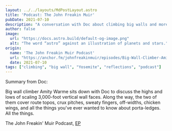 ```yaml
---
layout: ../../layouts/MdPostLayout.astro
title: 'Podcast: The John Freakin Muir'
pubDate: 2021-07-10
description: "A conversation with Doc about climbing big walls and more"
author: false
image: 
  url: "https://docs.astro.build/default-og-image.png"
  alt: "The word “astro” against an illustration of planets and stars."
origin: 
  name: 'The John Freakin Muir Podcast'
  url: "https://anchor.fm/johnfreakinmuir/episodes/Big-Wall-Climber-Amity-Warme-e13q2ao"
  date: 2021-07-10
tags: ["climbing", "big wall", "Yosemite", "reflections", "podcast"]
---
```


Summary from Doc:

Big wall climber Amity Warme sits down with Doc to discuss the highs and lows of scaling 3,000-foot vertical wall faces.  Along the way, the two of them cover route topos, crux pitches, sweaty fingers, off-widths, chicken wings, and all the things you've ever wanted to know about porta-ledges. All the things.

The John Freakin' Muir Podcast, [EP](https://anchor.fm/johnfreakinmuir/episodes/Big-Wall-Climber-Amity-Warme-e13q2ao)